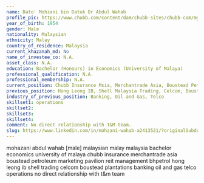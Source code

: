 ```yaml
---
name: Dato' Mohzani bin Datuk Dr Abdul Wahab
profile_pic: https://www.chubb.com/content/dam/chubb-sites/chubb-com/my-en/about-chubb/board-of-directors/images/80-Dato-Mohzani-Abdul-Wahab.jpg
year_of_birth: 1954
gender: Male
nationality: Malaysian 
ethnicity: Malay
country_of_residence: Malaysia 
current_khazanah_md: No
name_of_investee_co: N.A.
asset_class: N.A.
education: Bachelor (Honours) in Economics (University of Malaya)
professional_qualification: N.A.
professional_membership: N.A.
current_position: Chubb Insurance Msia, Merchantrade Asia, Boustead Petroleum Marketing, Pavilion REIT Management, BHPetrol
previous_position: Hong Leong IB, Shell Malaysia Trading, Celcom, Boustead Plantations
industry_of_previous_position: Banking, Oil and Gas, Telco
skillset1: operations
skillset2: 
skillset3: 
skillset4: 
comment: No direct relationship with T&M team. 
slug: https://www.linkedin.com/in/mohzani-wahab-a2413521/?originalSubdomain=my
---
```


mohazani abdul wahab [male] malaysian malay malaysia bachelor economics university of malaya chubb insurance merchantrade asia boustead petroleum marketing pavilion reit management bhpetrol hong leong ib shell trading celcom boustead plantations banking oil and gas telco operations no direct relationship with t&m team